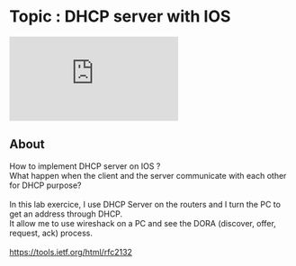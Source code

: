 # Topic : DHCP server with IOS <br />
![alt tag](https://raw.githubusercontent.com/cedsam/Cisco-ICNDCertification/master/ipv4_dhcp_services/network_blueprint.pdf)
 <br />
## About <br />
How to implement DHCP server on IOS ? <br />
What happen when the client and the server communicate with each other for DHCP purpose? <br />
 <br />
In this lab exercice, I use DHCP Server on the routers and I turn the PC to get an address through DHCP. <br />
It allow me to use wireshack on a PC and see the DORA (discover, offer, request, ack) process. <br />
 <br />
https://tools.ietf.org/html/rfc2132